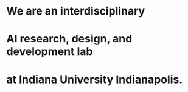 <!-- Aii -->
<!-- Do not remove any tags, just edit the text in between -->

<h1>We are an interdisciplinary</h1>
<h1>AI research, design, and development lab</h1>
<h1>at Indiana University Indianapolis.</h1>